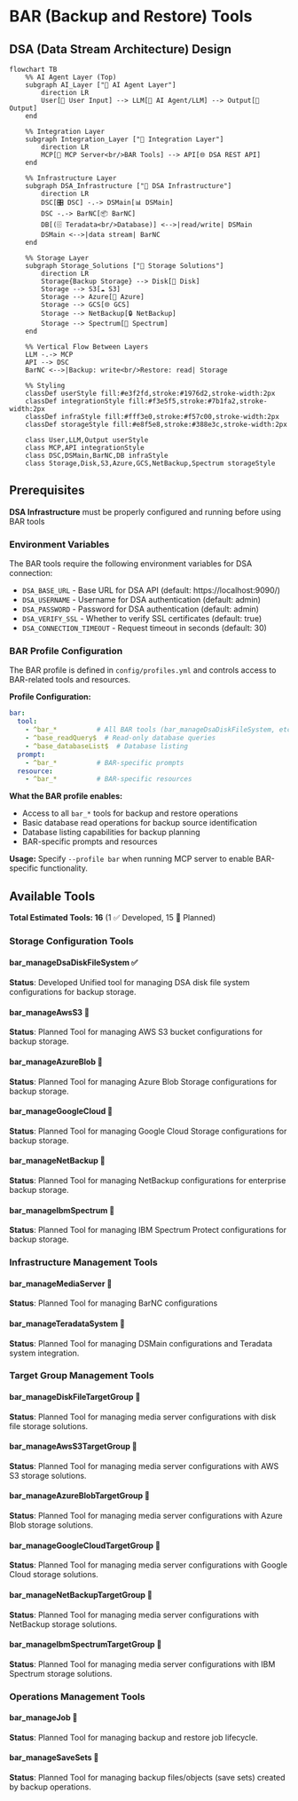 # BAR (Backup and Restore) Tools

## DSA (Data Stream Architecture) Design

```mermaid
flowchart TB
    %% AI Agent Layer (Top)
    subgraph AI_Layer ["🤖 AI Agent Layer"]
        direction LR
        User[👤 User Input] --> LLM[🤖 AI Agent/LLM] --> Output[📄 Output]
    end
    
    %% Integration Layer
    subgraph Integration_Layer ["🔌 Integration Layer"]
        direction LR
        MCP[🔌 MCP Server<br/>BAR Tools] --> API[🌐 DSA REST API]
    end
    
    %% Infrastructure Layer
    subgraph DSA_Infrastructure ["🏢 DSA Infrastructure"]
        direction LR
        DSC[🎛️ DSC] -.-> DSMain[📊 DSMain]
        DSC -.-> BarNC[📦 BarNC]
        DB[(🗄️ Teradata<br/>Database)] <-->|read/write| DSMain
        DSMain <-->|data stream| BarNC
    end
    
    %% Storage Layer
    subgraph Storage_Solutions ["💾 Storage Solutions"]
        direction LR
        Storage{Backup Storage} --> Disk[📁 Disk]
        Storage --> S3[☁️ S3]
        Storage --> Azure[🔷 Azure]
        Storage --> GCS[🌐 GCS]
        Storage --> NetBackup[🔒 NetBackup]
        Storage --> Spectrum[🎯 Spectrum]
    end
    
    %% Vertical Flow Between Layers
    LLM -.-> MCP
    API --> DSC
    BarNC <-->|Backup: write<br/>Restore: read| Storage
    
    %% Styling
    classDef userStyle fill:#e3f2fd,stroke:#1976d2,stroke-width:2px
    classDef integrationStyle fill:#f3e5f5,stroke:#7b1fa2,stroke-width:2px
    classDef infraStyle fill:#fff3e0,stroke:#f57c00,stroke-width:2px
    classDef storageStyle fill:#e8f5e8,stroke:#388e3c,stroke-width:2px
    
    class User,LLM,Output userStyle
    class MCP,API integrationStyle
    class DSC,DSMain,BarNC,DB infraStyle
    class Storage,Disk,S3,Azure,GCS,NetBackup,Spectrum storageStyle
```

## Prerequisites

**DSA Infrastructure** must be properly configured and running before using BAR tools

### Environment Variables
The BAR tools require the following environment variables for DSA connection:

- `DSA_BASE_URL` - Base URL for DSA API (default: https://localhost:9090/)
- `DSA_USERNAME` - Username for DSA authentication (default: admin)
- `DSA_PASSWORD` - Password for DSA authentication (default: admin)
- `DSA_VERIFY_SSL` - Whether to verify SSL certificates (default: true)
- `DSA_CONNECTION_TIMEOUT` - Request timeout in seconds (default: 30)

### BAR Profile Configuration
The BAR profile is defined in `config/profiles.yml` and controls access to BAR-related tools and resources.

**Profile Configuration:**
```yaml
bar:
  tool:
    - ^bar_*          # All BAR tools (bar_manageDsaDiskFileSystem, etc.)
    - ^base_readQuery$  # Read-only database queries
    - ^base_databaseList$  # Database listing
  prompt:
    - ^bar_*          # BAR-specific prompts
  resource:
    - ^bar_*          # BAR-specific resources
```

**What the BAR profile enables:**
- Access to all `bar_*` tools for backup and restore operations
- Basic database read operations for backup source identification
- Database listing capabilities for backup planning
- BAR-specific prompts and resources

**Usage:** Specify `--profile bar` when running MCP server to enable BAR-specific functionality.


## Available Tools

**Total Estimated Tools: 16** (1 ✅ Developed, 15 🚧 Planned)

### Storage Configuration Tools

#### bar_manageDsaDiskFileSystem ✅
**Status**: Developed
Unified tool for managing DSA disk file system configurations for backup storage.

#### bar_manageAwsS3 🚧
**Status**: Planned
Tool for managing AWS S3 bucket configurations for backup storage.

#### bar_manageAzureBlob 🚧
**Status**: Planned
Tool for managing Azure Blob Storage configurations for backup storage.

#### bar_manageGoogleCloud 🚧
**Status**: Planned
Tool for managing Google Cloud Storage configurations for backup storage.

#### bar_manageNetBackup 🚧
**Status**: Planned
Tool for managing NetBackup configurations for enterprise backup storage.

#### bar_manageIbmSpectrum 🚧
**Status**: Planned
Tool for managing IBM Spectrum Protect configurations for backup storage.

### Infrastructure Management Tools

#### bar_manageMediaServer 🚧
**Status**: Planned
Tool for managing BarNC configurations

#### bar_manageTeradataSystem 🚧
**Status**: Planned
Tool for managing DSMain configurations and Teradata system integration.

### Target Group Management Tools

#### bar_manageDiskFileTargetGroup 🚧
**Status**: Planned
Tool for managing media server configurations with disk file storage solutions.

#### bar_manageAwsS3TargetGroup 🚧
**Status**: Planned
Tool for managing media server configurations with AWS S3 storage solutions.

#### bar_manageAzureBlobTargetGroup 🚧
**Status**: Planned
Tool for managing media server configurations with Azure Blob storage solutions.

#### bar_manageGoogleCloudTargetGroup 🚧
**Status**: Planned
Tool for managing media server configurations with Google Cloud storage solutions.

#### bar_manageNetBackupTargetGroup 🚧
**Status**: Planned
Tool for managing media server configurations with NetBackup storage solutions.

#### bar_manageIbmSpectrumTargetGroup 🚧
**Status**: Planned
Tool for managing media server configurations with IBM Spectrum storage solutions.

### Operations Management Tools

#### bar_manageJob 🚧
**Status**: Planned
Tool for managing backup and restore job lifecycle.

#### bar_manageSaveSets 🚧
**Status**: Planned
Tool for managing backup files/objects (save sets) created by backup operations.
